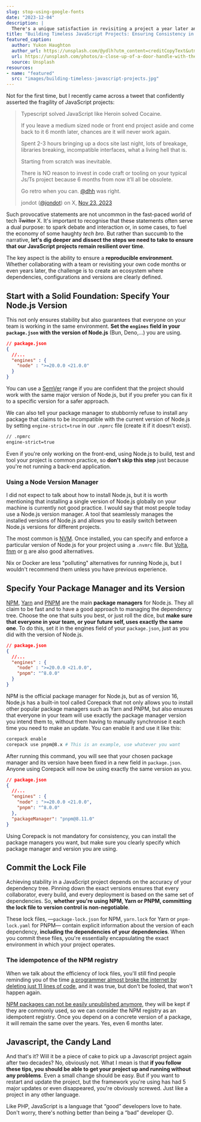 ```yaml
---
slug: stop-using-google-fonts
date: "2023-12-04"
description: |
  There's a unique satisfaction in revisiting a project a year later and finding it seamlessly functional, but, in the ever-evolving world of JavaScript, there's a common sentiment that leaving a project untouched for a few months is akin to signing its death warrant. In this guide, we'll explore strategies for setting up a JavaScript project to ensure that it remains not only functional, but also robust.
title: "Building Timeless JavaScript Projects: Ensuring Consistency in Dependencies and Versions"
featured_caption:
  author: Yukon Haughton
  author_url: https://unsplash.com/@ydlh?utm_content=creditCopyText&utm_medium=referral&utm_source=unsplash
  url: https://unsplash.com/photos/a-close-up-of-a-door-handle-with-the-word-forever-on-it-9a_ls2nG9IE?utm_content=creditCopyText&utm_medium=referral&utm_source=unsplash
  source: Unsplash
resources:
- name: "featured"
  src: "images/building-timeless-javascript-projects.jpg"
---
```


Not for the first time, but I recently came across a tweet that confidently asserted the fragility of JavaScript projects:

> Typescript solved JavaScript like Heroin solved Cocaine.
>
> If you leave a medium sized node or front end project aside and come back to it 6 month later, chances are it will never work again.
>
> Spent 2-3 hours bringing up a docs site last night, lots of breakage, libraries breaking, incompatible interfaces, what a living hell that is.
>
> Starting from scratch was inevitable.
>
> There is NO reason to invest in code craft or tooling on your typical Js/Ts project because 6 months from now it’ll all be obsolete.
>
> Go retro when you can. [@dhh](https://twitter.com/dhh) was right.
>
> jondot ([@jondot](https://twitter.com/jondot)) on X, [Nov 23, 2023
](https://twitter.com/jondot/status/1727572827312705769)

Such provocative statements are not uncommon in the fast-paced world of tech ~~Twitter~~ X. It's important to recognise that these statements often serve a dual purpose: to spark debate and interaction or, in some cases, to fuel the economy of some haughty _tech bro_. But rather than succumb to the narrative, **let's dig deeper and dissect the steps we need to take to ensure that our JavaScript projects remain resilient over time**.

The key aspect is the ability to ensure a **reproducible environment**. Whether collaborating with a team or revisiting your own code months or even years later, the challenge is to create an ecosystem where dependencies, configurations and versions are clearly defined.

## Start with a Solid Foundation: Specify Your Node.js Version

This not only ensures stability but also guarantees that everyone on your team is working in the same environment. **Set the `engines` field in your `package.json` with the version of Node.js** (Bun, Deno,...) you are using.

```json
// package.json
{
  //...
  "engines" : { 
    "node" : ">=20.0.0 <21.0.0"
  }
}
```

You can use a [SemVer](https://semver.npmjs.com/#syntax-examples) range if you are confident that the project should work with the same major version of Node.js, but if you prefer you can fix it to a specific version for a safer approach.

We can also tell your package manager to stubbornly refuse to install any package that claims to be incompatible with the current version of Node.js by setting `engine-strict=true` in our `.npmrc` file (create it if it doesn't exist).

```txt
// .npmrc
engine-strict=true
```

Even if you're only working on the front-end, using Node.js to build, test and tool your project is common practice, so **don't skip this step** just because you're not running a back-end application.

### Using a Node Version Manager

I did not expect to talk about how to install Node.js, but it is worth mentioning that installing a single version of Node.js globally on your machine is currently not good practice. I would say that most people today use a Node.js version manager. A tool that seamlessly manages the installed versions of Node.js and allows you to easily switch between Node.js versions for different projects.

The most common is [NVM](https://github.com/nvm-sh/nvm). Once installed, you can specify and enforce a particular version of Node.js for your project using a `.nvmrc` file. But [Volta](https://docs.volta.sh/guide/#why-volta), [fnm](https://github.com/Schniz/fnm) or [n](https://github.com/tj/n) are also good alternatives.

Nix or Docker are less "polluting" alternatives for running Node.js, but I wouldn't recommend them unless you have previous experience.

## Specify Your Package Manager and its Version

[NPM](https://www.npmjs.com/), [Yarn](https://yarnpkg.com/) and [PNPM](https://pnpm.io/) are the main **package managers** for Node.js. They all claim to be fast and to have a good approach to managing the dependency tree. Choose the one that suits you best, or just roll the dice, but **make sure that everyone in your team, or your future self, uses exactly the same one**. To do this, set it in the engines field of your `package.json`, just as you did with the version of Node.js.

```json
// package.json
{
  //...
  "engines" : { 
    "node" : ">=20.0.0 <21.0.0",
    "pnpm": "^8.0.0"
  }
}
```

NPM is the official package manager for Node.js, but as of version 16, Node.js has a built-in tool called Corepack that not only allows you to install other popular package managers such as Yarn and PNPM, but also ensures that everyone in your team will use exactly the package manager version you intend them to, without them having to manually synchronise it each time you need to make an update. You can enable it and use it like this:

```bash
corepack enable
corepack use pnpm@8.x # This is an example, use whatever you want
```

After running this command, you will see that your chosen package manager and its version have been fixed in a new field in `package.json`. Anyone using Corepack will now be using exactly the same version as you.

```json
// package.json
{
  //...
  "engines" : { 
    "node" : ">=20.0.0 <21.0.0",
    "pnpm": "^8.0.0"
  },
  "packageManager": "pnpm@8.11.0"
}
```

Using Corepack is not mandatory for consistency, you can install the package managers you want, but make sure you clearly specify which package manager and version you are using.

## Commit the Lock File

Achieving stability in a JavaScript project depends on the accuracy of your dependency tree. Pinning down the exact versions ensures that every collaborator, every build, and every deployment is based on the same set of dependencies. So, **whether you're using NPM, Yarn or PNPM, committing the lock file to version control is non-negotiable**.

These lock files, —`package-lock.json` for NPM, `yarn.lock` for Yarn or `pnpm-lock.yaml` for PNPM— contain explicit information about the version of each dependency, **including the dependencies of your dependencies**. When you commit these files, you're essentially encapsulating the exact environment in which your project operates.

### The idempotence of the NPM registry

When we talk about the efficiency of lock files, you'll still find people reminding you of the time [a programmer almost broke the internet by deleting just 11 lines of code](https://www.sciencealert.com/how-a-programmer-almost-broke-the-internet-by-deleting-11-lines-of-code), and it was true, but don't be fooled, that won't happen again.

[NPM packages can not be easily unpublished anymore](https://docs.npmjs.com/unpublishing-packages-from-the-registry), they will be kept if they are commonly used, so we can consider the NPM registry as an idempotent registry. Once you depend on a concrete version of a package, it will remain the same over the years. Yes, even 6 months later.

## Javascript, the Candy Land

And that's it? Will it be a piece of cake to pick up a Javascript project again after two decades? No, obviously not. What I mean is that **if you follow these tips, you should be able to get your project up and running without any problems**. Even a small change should be easy. But if you want to restart and update the project, but the framework you're using has had 5 major updates or even disappeared, you're obviously screwed. Just like a project in any other language.

Like PHP, JavaScript is a language that “good” developers love to hate. Don't worry, there's nothing better than being a “bad” developer 😉.
